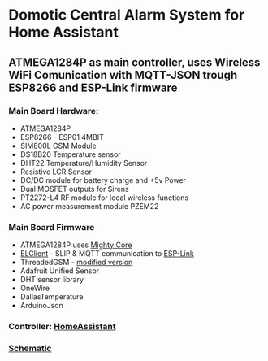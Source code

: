 # Domotic Central Alarm System for Home Assistant
## ATMEGA1284P as main controller, uses Wireless WiFi Comunication with MQTT-JSON trough ESP8266 and ESP-Link firmware
### Main Board Hardware:
* ATMEGA1284P
* ESP8266 - ESP01 4MBIT
* SIM800L GSM Module
* DS18B20 Temperature sensor
* DHT22 Temperature/Humidity Sensor
* Resistive LCR Sensor
* DC/DC module for battery charge and +5v Power
* Dual MOSFET outputs for Sirens
* PT2272-L4 RF module for local wireless functions
* AC power measurement module PZEM22

### Main Board Firmware
* ATMEGA1284P uses [Mighty Core](https://github.com/MCUdude/MightyCore)
* [ELClient](https://github.com/jeelabs/el-client/tree/master/ELClient) - SLIP & MQTT communication to [ESP-Link](https://github.com/jeelabs/esp-link)
* ThreadedGSM - [modified version](https://github.com/choncba/ArduinoThreadedGSM)
* Adafruit Unified Sensor
* DHT sensor library
* OneWire
* DallasTemperature
* ArduinoJson

### Controller: [HomeAssistant]()

### [Schematic](https://easyeda.com/editor#id=|d1a352035b8044ac87127abeea01cdcf)